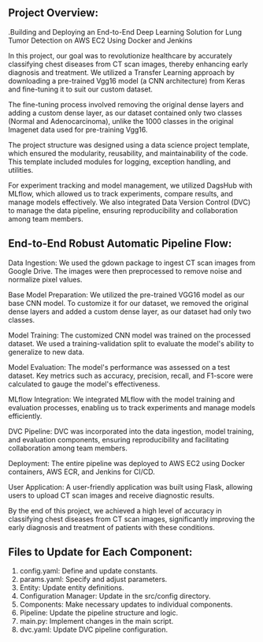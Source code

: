 
## Project Overview: 

.Building and Deploying an End-to-End Deep Learning Solution for Lung Tumor Detection on AWS EC2 Using Docker and Jenkins

In this project, our goal was to revolutionize healthcare by accurately classifying chest diseases from CT scan images, thereby enhancing early diagnosis and treatment. We utilized a Transfer Learning approach by downloading a pre-trained Vgg16 model (a CNN architecture) from Keras and fine-tuning it to suit our custom dataset.

The fine-tuning process involved removing the original dense layers and adding a custom dense layer, as our dataset contained only two classes (Normal and Adenocarcinoma), unlike the 1000 classes in the original Imagenet data used for pre-training Vgg16.

The project structure was designed using a data science project template, which ensured the modularity, reusability, and maintainability of the code. This template included modules for logging, exception handling, and utilities.

For experiment tracking and model management, we utilized DagsHub with MLflow, which allowed us to track experiments, compare results, and manage models effectively. We also integrated Data Version Control (DVC) to manage the data pipeline, ensuring reproducibility and collaboration among team members.

## End-to-End Robust Automatic Pipeline Flow:

Data Ingestion: We used the gdown package to ingest CT scan images from Google Drive. The images were then preprocessed to remove noise and normalize pixel values.

Base Model Preparation: We utilized the pre-trained VGG16 model as our base CNN model. To customize it for our dataset, we removed the original dense layers and added a custom dense layer, as our dataset had only two classes.

Model Training: The customized CNN model was trained on the processed dataset. We used a training-validation split to evaluate the model's ability to generalize to new data.

Model Evaluation: The model's performance was assessed on a test dataset. Key metrics such as accuracy, precision, recall, and F1-score were calculated to gauge the model's effectiveness.

MLflow Integration: We integrated MLflow with the model training and evaluation processes, enabling us to track experiments and manage models efficiently.

DVC Pipeline: DVC was incorporated into the data ingestion, model training, and evaluation components, ensuring reproducibility and facilitating collaboration among team members.

Deployment: The entire pipeline was deployed to AWS EC2 using Docker containers, AWS ECR, and Jenkins for CI/CD.

User Application: A user-friendly application was built using Flask, allowing users to upload CT scan images and receive diagnostic results.

By the end of this project, we achieved a high level of accuracy in classifying chest diseases from CT scan images, significantly improving the early diagnosis and treatment of patients with these conditions.


## Files to Update for Each Component:

1. config.yaml: Define and update constants.
2. params.yaml: Specify and adjust parameters.
3. Entity: Update entity definitions.
4. Configuration Manager: Update in the src/config directory.
5. Components: Make necessary updates to individual components.
6. Pipeline: Update the pipeline structure and logic.
7. main.py: Implement changes in the main script.
8. dvc.yaml: Update DVC pipeline configuration.








